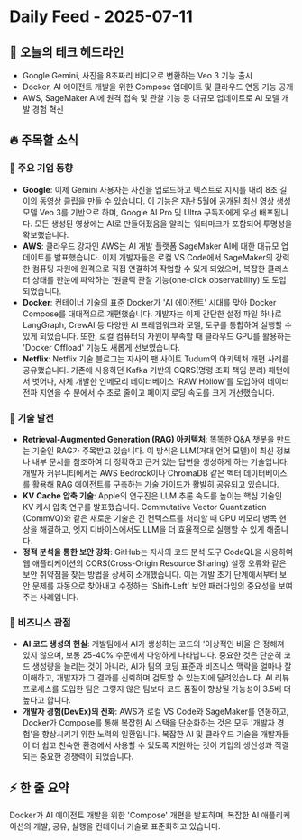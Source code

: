 # Daily Feed - 2025-07-11

## 🌅 오늘의 테크 헤드라인

- Google Gemini, 사진을 8초짜리 비디오로 변환하는 Veo 3 기능 출시
- Docker, AI 에이전트 개발을 위한 Compose 업데이트 및 클라우드 연동 기능 공개
- AWS, SageMaker AI에 원격 접속 및 관찰 기능 등 대규모 업데이트로 AI 모델 개발 경험 혁신

## 🔥 주목할 소식

### 📱 주요 기업 동향

- **Google**: 이제 Gemini 사용자는 사진을 업로드하고 텍스트로 지시를 내려 8초 길이의 동영상 클립을 만들 수 있습니다. 이 기능은 지난 5월에 공개된 최신 영상 생성 모델 Veo 3를 기반으로 하며, Google AI Pro 및 Ultra 구독자에게 우선 배포됩니다. 모든 생성된 영상에는 AI로 만들어졌음을 알리는 워터마크가 포함되어 투명성을 확보했습니다.
- **AWS**: 클라우드 강자인 AWS는 AI 개발 플랫폼 SageMaker AI에 대한 대규모 업데이트를 발표했습니다. 이제 개발자들은 로컬 VS Code에서 SageMaker의 강력한 컴퓨팅 자원에 원격으로 직접 연결하여 작업할 수 있게 되었으며, 복잡한 클러스터 상태를 한눈에 파악하는 '원클릭 관찰 기능(one-click observability)'도 도입되었습니다.
- **Docker**: 컨테이너 기술의 표준 Docker가 'AI 에이전트' 시대를 맞아 Docker Compose를 대대적으로 개편했습니다. 개발자는 이제 간단한 설정 파일 하나로 LangGraph, CrewAI 등 다양한 AI 프레임워크와 모델, 도구를 통합하여 실행할 수 있게 되었습니다. 또한, 로컬 컴퓨터의 자원이 부족할 때 클라우드 GPU를 활용하는 'Docker Offload' 기능도 새롭게 선보였습니다.
- **Netflix**: Netflix 기술 블로그는 자사의 팬 사이트 Tudum의 아키텍처 개편 사례를 공유했습니다. 기존에 사용하던 Kafka 기반의 CQRS(명령 조회 책임 분리) 패턴에서 벗어나, 자체 개발한 인메모리 데이터베이스 'RAW Hollow'를 도입하여 데이터 전파 지연을 수 분에서 수 초로 줄이고 페이지 로딩 속도를 크게 개선했습니다.

### 🚀 기술 발전

- **Retrieval-Augmented Generation (RAG) 아키텍처**: 똑똑한 Q&A 챗봇을 만드는 기술인 RAG가 주목받고 있습니다. 이 방식은 LLM(거대 언어 모델)이 최신 정보나 내부 문서를 참조하여 더 정확하고 근거 있는 답변을 생성하게 하는 기술입니다. 개발자 커뮤니티에서는 AWS Bedrock이나 ChromaDB 같은 벡터 데이터베이스를 활용해 RAG 에이전트를 구축하는 기술 가이드가 활발히 공유되고 있습니다.
- **KV Cache 압축 기술**: Apple의 연구진은 LLM 추론 속도를 높이는 핵심 기술인 KV 캐시 압축 연구를 발표했습니다. Commutative Vector Quantization (CommVQ)와 같은 새로운 기술은 긴 컨텍스트를 처리할 때 GPU 메모리 병목 현상을 해결하고, 엣지 디바이스에서도 LLM을 더 효율적으로 실행할 수 있게 해줍니다.
- **정적 분석을 통한 보안 강화**: GitHub는 자사의 코드 분석 도구 CodeQL을 사용하여 웹 애플리케이션의 CORS(Cross-Origin Resource Sharing) 설정 오류와 같은 보안 취약점을 찾는 방법을 상세히 소개했습니다. 이는 개발 초기 단계에서부터 보안 문제를 자동으로 찾아내고 수정하는 'Shift-Left' 보안 패러다임의 중요성을 보여주는 사례입니다.

### 💼 비즈니스 관점

- **AI 코드 생성의 현실**: 개발팀에서 AI가 생성하는 코드의 '이상적인 비율'은 정해져 있지 않으며, 보통 25-40% 수준에서 다양하게 나타납니다. 중요한 것은 단순히 코드 생성량을 늘리는 것이 아니라, AI가 팀의 코딩 표준과 비즈니스 맥락을 얼마나 잘 이해하고, 개발자가 그 결과를 신뢰하며 검토할 수 있는지에 달려있습니다. AI 리뷰 프로세스를 도입한 팀은 그렇지 않은 팀보다 코드 품질이 향상될 가능성이 3.5배 더 높다고 합니다.
- **개발자 경험(DevEx)의 진화**: AWS가 로컬 VS Code와 SageMaker를 연동하고, Docker가 Compose를 통해 복잡한 AI 스택을 단순화하는 것은 모두 '개발자 경험'을 향상시키기 위한 노력의 일환입니다. 복잡한 AI 및 클라우드 기술을 개발자들이 더 쉽고 친숙한 환경에서 사용할 수 있도록 지원하는 것이 기업의 생산성과 직결되는 중요한 경쟁력이 되었습니다.

## ⚡ 한 줄 요약

Docker가 AI 에이전트 개발을 위한 'Compose' 개편을 발표하며, 복잡한 AI 애플리케이션의 개발, 공유, 실행을 컨테이너 기술로 표준화하고 있습니다.

[^1]: Turn your photos into videos in Gemini - The Official Google Blog [https://blog.google/products/gemini/photo-to-video/](https://blog.google/products/gemini/photo-to-video/)
[^2]: Docker Brings Compose to the Agent Era: Building AI Agents is Now Easy - Docker Blog [https://www.docker.com/blog/build-ai-agents-with-docker-compose/](https://www.docker.com/blog/build-ai-agents-with-docker-compose/)
[^3]: New capabilities in Amazon SageMaker AI continue to transform how organizations develop AI models - AWS Machine Learning Blog [https://aws.amazon.com/blogs/machine-learning/new-capabilities-in-amazon-sagemaker-ai-continue-to-transform-how-organizations-develop-ai-models/](https://aws.amazon.com/blogs/machine-learning/new-capabilities-in-amazon-sagemaker-ai-continue-to-transform-how-organizations-develop-ai-models/)
[^4]: Supercharge your AI workflows by connecting to SageMaker Studio from Visual Studio Code - AWS Machine Learning Blog [https://aws.amazon.com/blogs/machine-learning/supercharge-your-ai-workflows-by-connecting-to-sagemaker-studio-from-visual-studio-code/](https://aws.amazon.com/blogs/machine-learning/supercharge-your-ai-workflows-by-connecting-to-sagemaker-studio-from-visual-studio-code/)
[^5]: AI-Generated Code: Finding the Right Percentage for Your Development Team - DEV Community [https://dev.to/pantoai/ai-generated-code-finding-the-right-percentage-for-your-development-team-5f83](https://dev.to/pantoai/ai-generated-code-finding-the-right-percentage-for-your-development-team-5f83)
[^6]: Netflix Tudum Architecture: from CQRS with Kafka to CQRS with RAW Hollow - Netflix Tech Blog [https://netflixtechblog.com/netflix-tudum-architecture-from-cqrs-with-kafka-to-cqrs-with-raw-hollow-86d141b72e52](https://netflixtechblog.com/netflix-tudum-architecture-from-cqrs-with-kafka-to-cqrs-with-raw-hollow-86d141b72e52)
[^7]: CommVQ: Commutative Vector Quantization for KV Cache Compression - Apple Machine Learning Research [https://machinelearning.apple.com/research/commutative-vector-quantization](https://machinelearning.apple.com/research/commutative-vector-quantization)
[^8]: Modeling CORS frameworks with CodeQL to find security vulnerabilities - GitHub Blog [https://github.blog/security/application-security/modeling-cors-frameworks-with-codeql-to-find-security-vulnerabilities/](https://github.blog/security/application-security/modeling-cors-frameworks-with-codeql-to-find-security-vulnerabilities/)
[^9]: Smart Search Meets LLM: AWS-Powered Retrieval-Augmented Generation - DEV Community [https://dev.to/moni121189/smart-search-meets-llm-aws-powered-retrieval-augmented-generation-2hn7](https://dev.to/moni121189/smart-search-meets-llm-aws-powered-retrieval-augmented-generation-2hn7)
[^13]: Next-Gen Q&A: Retrieval-Augmented AI with Chroma Vector Store - DEV Community [https://dev.to/moni121189/next-gen-qa-retrieval-augmented-ai-with-chroma-vector-store-4kie](https://dev.to/moni121189/next-gen-qa-retrieval-augmented-ai-with-chroma-vector-store-4kie)
[^29]: CommVQ: Commutative Vector Quantization for KV Cache Compression - Apple Machine Learning Research [https://machinelearning.apple.com/research/commutative-vector-quantization](https://machinelearning.apple.com/research/commutative-vector-quantization)